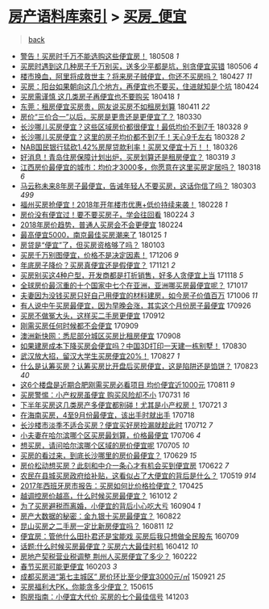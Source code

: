 [房产语料库索引](../../README.md)  > [买房_便宜](买房_便宜.md)
====
> [back](../README.md)

- [警告！买房时千万不能选购这些便宜房！](http://jkwz.applinzi.com/ittc/7100688965323719686.html#%E8%AD%A6%E5%91%8A%EF%BC%81%E4%B9%B0%E6%88%BF%E6%97%B6%E5%8D%83%E4%B8%87%E4%B8%8D%E8%83%BD%E9%80%89%E8%B4%AD%E8%BF%99%E4%BA%9B%E4%BE%BF%E5%AE%9C%E6%88%BF%EF%BC%81) 180508 *1* 
- [买房时遇到这几种房子千万别买，送多少平都是坑，别贪便宜买错](http://jkwz.applinzi.com/ittc/7099747899225408519.html#%E4%B9%B0%E6%88%BF%E6%97%B6%E9%81%87%E5%88%B0%E8%BF%99%E5%87%A0%E7%A7%8D%E6%88%BF%E5%AD%90%E5%8D%83%E4%B8%87%E5%88%AB%E4%B9%B0%EF%BC%8C%E9%80%81%E5%A4%9A%E5%B0%91%E5%B9%B3%E9%83%BD%E6%98%AF%E5%9D%91%EF%BC%8C%E5%88%AB%E8%B4%AA%E4%BE%BF%E5%AE%9C%E4%B9%B0%E9%94%99) 180506 *4* 
- [楼市换血，阿里将成救世主？将来房子贼便宜，你还不买房吗？](http://jkwz.applinzi.com/ittc/7096669624785699847.html#%E6%A5%BC%E5%B8%82%E6%8D%A2%E8%A1%80%EF%BC%8C%E9%98%BF%E9%87%8C%E5%B0%86%E6%88%90%E6%95%91%E4%B8%96%E4%B8%BB%EF%BC%9F%E5%B0%86%E6%9D%A5%E6%88%BF%E5%AD%90%E8%B4%BC%E4%BE%BF%E5%AE%9C%EF%BC%8C%E4%BD%A0%E8%BF%98%E4%B8%8D%E4%B9%B0%E6%88%BF%E5%90%97%EF%BC%9F) 180427 *11* 
- [买房：阳台如果朝向这几个地方，再便宜也不要买，住进就知是个坑](http://jkwz.applinzi.com/ittc/7095588387551708176.html#%E4%B9%B0%E6%88%BF%EF%BC%9A%E9%98%B3%E5%8F%B0%E5%A6%82%E6%9E%9C%E6%9C%9D%E5%90%91%E8%BF%99%E5%87%A0%E4%B8%AA%E5%9C%B0%E6%96%B9%EF%BC%8C%E5%86%8D%E4%BE%BF%E5%AE%9C%E4%B9%9F%E4%B8%8D%E8%A6%81%E4%B9%B0%EF%BC%8C%E4%BD%8F%E8%BF%9B%E5%B0%B1%E7%9F%A5%E6%98%AF%E4%B8%AA%E5%9D%91) 180424  
- [买房需谨慎 这几类房子再便宜也不要购买](http://jkwz.applinzi.com/ittc/7093333613619971083.html#%E4%B9%B0%E6%88%BF%E9%9C%80%E8%B0%A8%E6%85%8E+%E8%BF%99%E5%87%A0%E7%B1%BB%E6%88%BF%E5%AD%90%E5%86%8D%E4%BE%BF%E5%AE%9C%E4%B9%9F%E4%B8%8D%E8%A6%81%E8%B4%AD%E4%B9%B0) 180418 *1* 
- [东莞：租房便宜买房贵，网友说买房不如租房划算](http://jkwz.applinzi.com/ittc/7090685757385868305.html#%E4%B8%9C%E8%8E%9E%EF%BC%9A%E7%A7%9F%E6%88%BF%E4%BE%BF%E5%AE%9C%E4%B9%B0%E6%88%BF%E8%B4%B5%EF%BC%8C%E7%BD%91%E5%8F%8B%E8%AF%B4%E4%B9%B0%E6%88%BF%E4%B8%8D%E5%A6%82%E7%A7%9F%E6%88%BF%E5%88%92%E7%AE%97) 180411 *22* 
- [房价“三价合一”以后，买房是更贵还是更便宜了？](http://jkwz.applinzi.com/ittc/7086313774380483600.html#%E6%88%BF%E4%BB%B7%E2%80%9C%E4%B8%89%E4%BB%B7%E5%90%88%E4%B8%80%E2%80%9D%E4%BB%A5%E5%90%8E%EF%BC%8C%E4%B9%B0%E6%88%BF%E6%98%AF%E6%9B%B4%E8%B4%B5%E8%BF%98%E6%98%AF%E6%9B%B4%E4%BE%BF%E5%AE%9C%E4%BA%86%EF%BC%9F) 180330  
- [长沙哪儿买房便宜？这些区域房价都很便宜！最低均价不到7千](http://jkwz.applinzi.com/ittc/7085526975278220298.html#%E9%95%BF%E6%B2%99%E5%93%AA%E5%84%BF%E4%B9%B0%E6%88%BF%E4%BE%BF%E5%AE%9C%EF%BC%9F%E8%BF%99%E4%BA%9B%E5%8C%BA%E5%9F%9F%E6%88%BF%E4%BB%B7%E9%83%BD%E5%BE%88%E4%BE%BF%E5%AE%9C%EF%BC%81%E6%9C%80%E4%BD%8E%E5%9D%87%E4%BB%B7%E4%B8%8D%E5%88%B07%E5%8D%83) 180328 *9* 
- [长沙哪儿买房便宜？这里的房子均价都不到7千！天心9千左右](http://jkwz.applinzi.com/ittc/7085526975307580423.html#%E9%95%BF%E6%B2%99%E5%93%AA%E5%84%BF%E4%B9%B0%E6%88%BF%E4%BE%BF%E5%AE%9C%EF%BC%9F%E8%BF%99%E9%87%8C%E7%9A%84%E6%88%BF%E5%AD%90%E5%9D%87%E4%BB%B7%E9%83%BD%E4%B8%8D%E5%88%B07%E5%8D%83%EF%BC%81%E5%A4%A9%E5%BF%839%E5%8D%83%E5%B7%A6%E5%8F%B3) 180328 *2* 
- [NAB国民银行猛砍1.42%房屋贷款利率！买房又便宜十万！！](http://jkwz.applinzi.com/ittc/7084801691176403974.html#NAB%E5%9B%BD%E6%B0%91%E9%93%B6%E8%A1%8C%E7%8C%9B%E7%A0%8D1.42%25%E6%88%BF%E5%B1%8B%E8%B4%B7%E6%AC%BE%E5%88%A9%E7%8E%87%EF%BC%81%E4%B9%B0%E6%88%BF%E5%8F%88%E4%BE%BF%E5%AE%9C%E5%8D%81%E4%B8%87%EF%BC%81%EF%BC%81) 180326  
- [好消息！青岛住房保障计划出炉，买房划算还是租房便宜？](http://jkwz.applinzi.com/ittc/7082205747339592710.html#%E5%A5%BD%E6%B6%88%E6%81%AF%EF%BC%81%E9%9D%92%E5%B2%9B%E4%BD%8F%E6%88%BF%E4%BF%9D%E9%9A%9C%E8%AE%A1%E5%88%92%E5%87%BA%E7%82%89%EF%BC%8C%E4%B9%B0%E6%88%BF%E5%88%92%E7%AE%97%E8%BF%98%E6%98%AF%E7%A7%9F%E6%88%BF%E4%BE%BF%E5%AE%9C%EF%BC%9F) 180319 *3* 
- [江西房价最便宜的城市：均价才3000多，你愿意在这里买房定居吗？](http://jkwz.applinzi.com/ittc/7081799124762756112.html#%E6%B1%9F%E8%A5%BF%E6%88%BF%E4%BB%B7%E6%9C%80%E4%BE%BF%E5%AE%9C%E7%9A%84%E5%9F%8E%E5%B8%82%EF%BC%9A%E5%9D%87%E4%BB%B7%E6%89%8D3000%E5%A4%9A%EF%BC%8C%E4%BD%A0%E6%84%BF%E6%84%8F%E5%9C%A8%E8%BF%99%E9%87%8C%E4%B9%B0%E6%88%BF%E5%AE%9A%E5%B1%85%E5%90%97%EF%BC%9F) 180318 *6* 
- [马云称未来8年房子最便宜，告诫年轻人不要买房，这话你信了吗？](http://jkwz.applinzi.com/ittc/7076312868087923722.html#%E9%A9%AC%E4%BA%91%E7%A7%B0%E6%9C%AA%E6%9D%A58%E5%B9%B4%E6%88%BF%E5%AD%90%E6%9C%80%E4%BE%BF%E5%AE%9C%EF%BC%8C%E5%91%8A%E8%AF%AB%E5%B9%B4%E8%BD%BB%E4%BA%BA%E4%B8%8D%E8%A6%81%E4%B9%B0%E6%88%BF%EF%BC%8C%E8%BF%99%E8%AF%9D%E4%BD%A0%E4%BF%A1%E4%BA%86%E5%90%97%EF%BC%9F) 180303 *499* 
- [福州买房抢便宜！2018年开年楼市优惠+低价持续来袭！](http://jkwz.applinzi.com/ittc/7075179560016806918.html#%E7%A6%8F%E5%B7%9E%E4%B9%B0%E6%88%BF%E6%8A%A2%E4%BE%BF%E5%AE%9C%EF%BC%812018%E5%B9%B4%E5%BC%80%E5%B9%B4%E6%A5%BC%E5%B8%82%E4%BC%98%E6%83%A0%2B%E4%BD%8E%E4%BB%B7%E6%8C%81%E7%BB%AD%E6%9D%A5%E8%A2%AD%EF%BC%81) 180228 *1* 
- [房价没有便宜过！要不要买房子，学会往回看](http://jkwz.applinzi.com/ittc/7073774152379270155.html#%E6%88%BF%E4%BB%B7%E6%B2%A1%E6%9C%89%E4%BE%BF%E5%AE%9C%E8%BF%87%EF%BC%81%E8%A6%81%E4%B8%8D%E8%A6%81%E4%B9%B0%E6%88%BF%E5%AD%90%EF%BC%8C%E5%AD%A6%E4%BC%9A%E5%BE%80%E5%9B%9E%E7%9C%8B) 180224 *3* 
- [2018年房价趋势，普通人买房会不会更便宜](http://jkwz.applinzi.com/ittc/7073731609201476619.html#2018%E5%B9%B4%E6%88%BF%E4%BB%B7%E8%B6%8B%E5%8A%BF%EF%BC%8C%E6%99%AE%E9%80%9A%E4%BA%BA%E4%B9%B0%E6%88%BF%E4%BC%9A%E4%B8%8D%E4%BC%9A%E6%9B%B4%E4%BE%BF%E5%AE%9C) 180224  
- [最高便宜5000，南京最佳买房潮来了](http://jkwz.applinzi.com/ittc/7062553772687885322.html#%E6%9C%80%E9%AB%98%E4%BE%BF%E5%AE%9C5000%EF%BC%8C%E5%8D%97%E4%BA%AC%E6%9C%80%E4%BD%B3%E4%B9%B0%E6%88%BF%E6%BD%AE%E6%9D%A5%E4%BA%86) 180125 *1* 
- [房贷是“便宜”了，但买房资格够了吗？](http://jkwz.applinzi.com/ittc/7054283093609808903.html#%E6%88%BF%E8%B4%B7%E6%98%AF%E2%80%9C%E4%BE%BF%E5%AE%9C%E2%80%9D%E4%BA%86%EF%BC%8C%E4%BD%86%E4%B9%B0%E6%88%BF%E8%B5%84%E6%A0%BC%E5%A4%9F%E4%BA%86%E5%90%97%EF%BC%9F) 180103  
- [买房千万别图便宜，价格不是决定因素！](http://jkwz.applinzi.com/ittc/7043967727801205777.html#%E4%B9%B0%E6%88%BF%E5%8D%83%E4%B8%87%E5%88%AB%E5%9B%BE%E4%BE%BF%E5%AE%9C%EF%BC%8C%E4%BB%B7%E6%A0%BC%E4%B8%8D%E6%98%AF%E5%86%B3%E5%AE%9A%E5%9B%A0%E7%B4%A0%EF%BC%81) 171206 *9* 
- [年底房子降价？买房真便宜还是假便宜？](http://jkwz.applinzi.com/ittc/7038475944015168528.html#%E5%B9%B4%E5%BA%95%E6%88%BF%E5%AD%90%E9%99%8D%E4%BB%B7%EF%BC%9F%E4%B9%B0%E6%88%BF%E7%9C%9F%E4%BE%BF%E5%AE%9C%E8%BF%98%E6%98%AF%E5%81%87%E4%BE%BF%E5%AE%9C%EF%BC%9F) 171121 *2* 
- [买房别买这4种户型，开发商都是打折销售，好多人贪便宜上当](http://jkwz.applinzi.com/ittc/7037081878551594001.html#%E4%B9%B0%E6%88%BF%E5%88%AB%E4%B9%B0%E8%BF%994%E7%A7%8D%E6%88%B7%E5%9E%8B%EF%BC%8C%E5%BC%80%E5%8F%91%E5%95%86%E9%83%BD%E6%98%AF%E6%89%93%E6%8A%98%E9%94%80%E5%94%AE%EF%BC%8C%E5%A5%BD%E5%A4%9A%E4%BA%BA%E8%B4%AA%E4%BE%BF%E5%AE%9C%E4%B8%8A%E5%BD%93) 171118 *5* 
- [全球房价最沉重的十个国家中七个在亚洲，亚洲哪买房最便宜呢？](http://jkwz.applinzi.com/ittc/7025506757261132816.html#%E5%85%A8%E7%90%83%E6%88%BF%E4%BB%B7%E6%9C%80%E6%B2%89%E9%87%8D%E7%9A%84%E5%8D%81%E4%B8%AA%E5%9B%BD%E5%AE%B6%E4%B8%AD%E4%B8%83%E4%B8%AA%E5%9C%A8%E4%BA%9A%E6%B4%B2%EF%BC%8C%E4%BA%9A%E6%B4%B2%E5%93%AA%E4%B9%B0%E6%88%BF%E6%9C%80%E4%BE%BF%E5%AE%9C%E5%91%A2%EF%BC%9F) 171017  
- [夫妻因为没钱买房只好自己用便宜的材料建房，如今房子价值百万](http://jkwz.applinzi.com/ittc/7021226327468934160.html#%E5%A4%AB%E5%A6%BB%E5%9B%A0%E4%B8%BA%E6%B2%A1%E9%92%B1%E4%B9%B0%E6%88%BF%E5%8F%AA%E5%A5%BD%E8%87%AA%E5%B7%B1%E7%94%A8%E4%BE%BF%E5%AE%9C%E7%9A%84%E6%9D%90%E6%96%99%E5%BB%BA%E6%88%BF%EF%BC%8C%E5%A6%82%E4%BB%8A%E6%88%BF%E5%AD%90%E4%BB%B7%E5%80%BC%E7%99%BE%E4%B8%87) 171006 *11* 
- [有人说中午买房最便宜，因为早晚会涨，其实这个月份房子最便宜](http://jkwz.applinzi.com/ittc/7017568498950341648.html#%E6%9C%89%E4%BA%BA%E8%AF%B4%E4%B8%AD%E5%8D%88%E4%B9%B0%E6%88%BF%E6%9C%80%E4%BE%BF%E5%AE%9C%EF%BC%8C%E5%9B%A0%E4%B8%BA%E6%97%A9%E6%99%9A%E4%BC%9A%E6%B6%A8%EF%BC%8C%E5%85%B6%E5%AE%9E%E8%BF%99%E4%B8%AA%E6%9C%88%E4%BB%BD%E6%88%BF%E5%AD%90%E6%9C%80%E4%BE%BF%E5%AE%9C) 170926  
- [买房不做冤大头，这样买二手房更便宜](http://jkwz.applinzi.com/ittc/7012506799071298576.html#%E4%B9%B0%E6%88%BF%E4%B8%8D%E5%81%9A%E5%86%A4%E5%A4%A7%E5%A4%B4%EF%BC%8C%E8%BF%99%E6%A0%B7%E4%B9%B0%E4%BA%8C%E6%89%8B%E6%88%BF%E6%9B%B4%E4%BE%BF%E5%AE%9C) 170912  
- [刚需买房任何时候都不会便宜](http://jkwz.applinzi.com/ittc/7011092267727848209.html#%E5%88%9A%E9%9C%80%E4%B9%B0%E6%88%BF%E4%BB%BB%E4%BD%95%E6%97%B6%E5%80%99%E9%83%BD%E4%B8%8D%E4%BC%9A%E4%BE%BF%E5%AE%9C) 170909  
- [澳洲新快网：悉尼部分城区买房比租房便宜](http://jkwz.applinzi.com/ittc/7010936099608986385.html#%E6%BE%B3%E6%B4%B2%E6%96%B0%E5%BF%AB%E7%BD%91%EF%BC%9A%E6%82%89%E5%B0%BC%E9%83%A8%E5%88%86%E5%9F%8E%E5%8C%BA%E4%B9%B0%E6%88%BF%E6%AF%94%E7%A7%9F%E6%88%BF%E4%BE%BF%E5%AE%9C) 170908  
- [如果建房成本下降买房会便宜吗？中国3D打印一天建一栋别墅！](http://jkwz.applinzi.com/ittc/7007652748756255761.html#%E5%A6%82%E6%9E%9C%E5%BB%BA%E6%88%BF%E6%88%90%E6%9C%AC%E4%B8%8B%E9%99%8D%E4%B9%B0%E6%88%BF%E4%BC%9A%E4%BE%BF%E5%AE%9C%E5%90%97%EF%BC%9F%E4%B8%AD%E5%9B%BD3D%E6%89%93%E5%8D%B0%E4%B8%80%E5%A4%A9%E5%BB%BA%E4%B8%80%E6%A0%8B%E5%88%AB%E5%A2%85%EF%BC%81) 170830  
- [武汉放大招，留汉大学生买房便宜20%！](http://jkwz.applinzi.com/ittc/7006525577891415057.html#%E6%AD%A6%E6%B1%89%E6%94%BE%E5%A4%A7%E6%8B%9B%EF%BC%8C%E7%95%99%E6%B1%89%E5%A4%A7%E5%AD%A6%E7%94%9F%E4%B9%B0%E6%88%BF%E4%BE%BF%E5%AE%9C20%25%EF%BC%81) 170827 *1* 
- [什么是认筹买房？认筹买房比开盘后买房便宜，这是陷阱还是馅饼？](http://jkwz.applinzi.com/ittc/7004993552189490192.html#%E4%BB%80%E4%B9%88%E6%98%AF%E8%AE%A4%E7%AD%B9%E4%B9%B0%E6%88%BF%EF%BC%9F%E8%AE%A4%E7%AD%B9%E4%B9%B0%E6%88%BF%E6%AF%94%E5%BC%80%E7%9B%98%E5%90%8E%E4%B9%B0%E6%88%BF%E4%BE%BF%E5%AE%9C%EF%BC%8C%E8%BF%99%E6%98%AF%E9%99%B7%E9%98%B1%E8%BF%98%E6%98%AF%E9%A6%85%E9%A5%BC%EF%BC%9F) 170823 *40* 
- [这6个楼盘是近期合肥刚需买房必看项目 均价便宜近1000元](http://jkwz.applinzi.com/ittc/7000676075737449488.html#%E8%BF%996%E4%B8%AA%E6%A5%BC%E7%9B%98%E6%98%AF%E8%BF%91%E6%9C%9F%E5%90%88%E8%82%A5%E5%88%9A%E9%9C%80%E4%B9%B0%E6%88%BF%E5%BF%85%E7%9C%8B%E9%A1%B9%E7%9B%AE+%E5%9D%87%E4%BB%B7%E4%BE%BF%E5%AE%9C%E8%BF%911000%E5%85%83) 170811 *9* 
- [买房警惕：小产权房虽便宜 购买风险却不小](http://jkwz.applinzi.com/ittc/6996486152612480016.html#%E4%B9%B0%E6%88%BF%E8%AD%A6%E6%83%95%EF%BC%9A%E5%B0%8F%E4%BA%A7%E6%9D%83%E6%88%BF%E8%99%BD%E4%BE%BF%E5%AE%9C+%E8%B4%AD%E4%B9%B0%E9%A3%8E%E9%99%A9%E5%8D%B4%E4%B8%8D%E5%B0%8F) 170731 *16* 
- [下半年买房这几类房产多便宜都别碰！尤其是小产权房！](http://jkwz.applinzi.com/ittc/6992825725298934800.html#%E4%B8%8B%E5%8D%8A%E5%B9%B4%E4%B9%B0%E6%88%BF%E8%BF%99%E5%87%A0%E7%B1%BB%E6%88%BF%E4%BA%A7%E5%A4%9A%E4%BE%BF%E5%AE%9C%E9%83%BD%E5%88%AB%E7%A2%B0%EF%BC%81%E5%B0%A4%E5%85%B6%E6%98%AF%E5%B0%8F%E4%BA%A7%E6%9D%83%E6%88%BF%EF%BC%81) 170721 *3* 
- [在海南买房，4至9月份最便宜，该出手时就出手](http://jkwz.applinzi.com/ittc/6991592553185805329.html#%E5%9C%A8%E6%B5%B7%E5%8D%97%E4%B9%B0%E6%88%BF%EF%BC%8C4%E8%87%B39%E6%9C%88%E4%BB%BD%E6%9C%80%E4%BE%BF%E5%AE%9C%EF%BC%8C%E8%AF%A5%E5%87%BA%E6%89%8B%E6%97%B6%E5%B0%B1%E5%87%BA%E6%89%8B) 170718  
- [长沙楼市淡季不适合买房？便宜买好房捡漏就趁此时](http://jkwz.applinzi.com/ittc/6989379712559088657.html#%E9%95%BF%E6%B2%99%E6%A5%BC%E5%B8%82%E6%B7%A1%E5%AD%A3%E4%B8%8D%E9%80%82%E5%90%88%E4%B9%B0%E6%88%BF%EF%BC%9F%E4%BE%BF%E5%AE%9C%E4%B9%B0%E5%A5%BD%E6%88%BF%E6%8D%A1%E6%BC%8F%E5%B0%B1%E8%B6%81%E6%AD%A4%E6%97%B6) 170712 *7* 
- [小夫妻在哈尔滨哪个区买房最划算，价格最便宜](http://jkwz.applinzi.com/ittc/6987257081659655173.html#%E5%B0%8F%E5%A4%AB%E5%A6%BB%E5%9C%A8%E5%93%88%E5%B0%94%E6%BB%A8%E5%93%AA%E4%B8%AA%E5%8C%BA%E4%B9%B0%E6%88%BF%E6%9C%80%E5%88%92%E7%AE%97%EF%BC%8C%E4%BB%B7%E6%A0%BC%E6%9C%80%E4%BE%BF%E5%AE%9C) 170706 *4* 
- [想买房，请问哈尔滨哪个区域的房价便宜呢](http://jkwz.applinzi.com/ittc/6986850747957117957.html#%E6%83%B3%E4%B9%B0%E6%88%BF%EF%BC%8C%E8%AF%B7%E9%97%AE%E5%93%88%E5%B0%94%E6%BB%A8%E5%93%AA%E4%B8%AA%E5%8C%BA%E5%9F%9F%E7%9A%84%E6%88%BF%E4%BB%B7%E4%BE%BF%E5%AE%9C%E5%91%A2) 170705 *10* 
- [买房的看过来，到底长沙哪里的房价最便宜？](http://jkwz.applinzi.com/ittc/6984599479884710917.html#%E4%B9%B0%E6%88%BF%E7%9A%84%E7%9C%8B%E8%BF%87%E6%9D%A5%EF%BC%8C%E5%88%B0%E5%BA%95%E9%95%BF%E6%B2%99%E5%93%AA%E9%87%8C%E7%9A%84%E6%88%BF%E4%BB%B7%E6%9C%80%E4%BE%BF%E5%AE%9C%EF%BC%9F) 170629 *15* 
- [房价松动想买房？此刻和中介一条心才有机会买到便宜房](http://jkwz.applinzi.com/ittc/6981953667765634053.html#%E6%88%BF%E4%BB%B7%E6%9D%BE%E5%8A%A8%E6%83%B3%E4%B9%B0%E6%88%BF%EF%BC%9F%E6%AD%A4%E5%88%BB%E5%92%8C%E4%B8%AD%E4%BB%8B%E4%B8%80%E6%9D%A1%E5%BF%83%E6%89%8D%E6%9C%89%E6%9C%BA%E4%BC%9A%E4%B9%B0%E5%88%B0%E4%BE%BF%E5%AE%9C%E6%88%BF) 170622 *7* 
- [农民在县城买房政府给补贴，这看似占了大便宜的背后是什么？](http://jkwz.applinzi.com/ittc/6969440870716670980.html#%E5%86%9C%E6%B0%91%E5%9C%A8%E5%8E%BF%E5%9F%8E%E4%B9%B0%E6%88%BF%E6%94%BF%E5%BA%9C%E7%BB%99%E8%A1%A5%E8%B4%B4%EF%BC%8C%E8%BF%99%E7%9C%8B%E4%BC%BC%E5%8D%A0%E4%BA%86%E5%A4%A7%E4%BE%BF%E5%AE%9C%E7%9A%84%E8%83%8C%E5%90%8E%E6%98%AF%E4%BB%80%E4%B9%88%EF%BC%9F) 170519 *914* 
- [2017年西班牙房市报告：买房如何比价格捡便宜？](http://jkwz.applinzi.com/ittc/6960425177644008452.html#2017%E5%B9%B4%E8%A5%BF%E7%8F%AD%E7%89%99%E6%88%BF%E5%B8%82%E6%8A%A5%E5%91%8A%EF%BC%9A%E4%B9%B0%E6%88%BF%E5%A6%82%E4%BD%95%E6%AF%94%E4%BB%B7%E6%A0%BC%E6%8D%A1%E4%BE%BF%E5%AE%9C%EF%BC%9F) 170425  
- [越调控房价越高，什么时候买房最便宜？](http://jkwz.applinzi.com/ittc/6888012753335223300.html#%E8%B6%8A%E8%B0%83%E6%8E%A7%E6%88%BF%E4%BB%B7%E8%B6%8A%E9%AB%98%EF%BC%8C%E4%BB%80%E4%B9%88%E6%97%B6%E5%80%99%E4%B9%B0%E6%88%BF%E6%9C%80%E4%BE%BF%E5%AE%9C%EF%BC%9F) 161012 *2* 
- [为了买房避税而离婚，小便宜的背后小心吃大亏](http://jkwz.applinzi.com/ittc/6874112947164546053.html#%E4%B8%BA%E4%BA%86%E4%B9%B0%E6%88%BF%E9%81%BF%E7%A8%8E%E8%80%8C%E7%A6%BB%E5%A9%9A%EF%BC%8C%E5%B0%8F%E4%BE%BF%E5%AE%9C%E7%9A%84%E8%83%8C%E5%90%8E%E5%B0%8F%E5%BF%83%E5%90%83%E5%A4%A7%E4%BA%8F) 160904 *1* 
- [房产大数据的秘密：金九银十买房最便宜？](http://jkwz.applinzi.com/ittc/6866629569343390724.html#%E6%88%BF%E4%BA%A7%E5%A4%A7%E6%95%B0%E6%8D%AE%E7%9A%84%E7%A7%98%E5%AF%86%EF%BC%9A%E9%87%91%E4%B9%9D%E9%93%B6%E5%8D%81%E4%B9%B0%E6%88%BF%E6%9C%80%E4%BE%BF%E5%AE%9C%EF%BC%9F) 160822  
- [昆山买房之二手房一定比新房便宜吗？](http://jkwz.applinzi.com/ittc/6864777632536855557.html#%E6%98%86%E5%B1%B1%E4%B9%B0%E6%88%BF%E4%B9%8B%E4%BA%8C%E6%89%8B%E6%88%BF%E4%B8%80%E5%AE%9A%E6%AF%94%E6%96%B0%E6%88%BF%E4%BE%BF%E5%AE%9C%E5%90%97%EF%BC%9F) 160811 *12* 
- [便宜房：管他什么田扑君还是宝能戏 买房后我只想做全民股东](http://jkwz.applinzi.com/ittc/6852631072843760645.html#%E4%BE%BF%E5%AE%9C%E6%88%BF%EF%BC%9A%E7%AE%A1%E4%BB%96%E4%BB%80%E4%B9%88%E7%94%B0%E6%89%91%E5%90%9B%E8%BF%98%E6%98%AF%E5%AE%9D%E8%83%BD%E6%88%8F+%E4%B9%B0%E6%88%BF%E5%90%8E%E6%88%91%E5%8F%AA%E6%83%B3%E5%81%9A%E5%85%A8%E6%B0%91%E8%82%A1%E4%B8%9C) 160709  
- [话题:什么时候买房最便宜？买房六大最佳时机](http://jkwz.applinzi.com/ittc/6820153844314932229.html#%E8%AF%9D%E9%A2%98%3A%E4%BB%80%E4%B9%88%E6%97%B6%E5%80%99%E4%B9%B0%E6%88%BF%E6%9C%80%E4%BE%BF%E5%AE%9C%EF%BC%9F%E4%B9%B0%E6%88%BF%E5%85%AD%E5%A4%A7%E6%9C%80%E4%BD%B3%E6%97%B6%E6%9C%BA) 160412 *10* 
- [房地产契税营业税调整 荆州人买房便宜了多少？](http://jkwz.applinzi.com/ittc/6801734602641114116.html#%E6%88%BF%E5%9C%B0%E4%BA%A7%E5%A5%91%E7%A8%8E%E8%90%A5%E4%B8%9A%E7%A8%8E%E8%B0%83%E6%95%B4+%E8%8D%86%E5%B7%9E%E4%BA%BA%E4%B9%B0%E6%88%BF%E4%BE%BF%E5%AE%9C%E4%BA%86%E5%A4%9A%E5%B0%91%EF%BC%9F) 160222  
- [春节买房可能更便宜](http://jkwz.applinzi.com/ittc/6794605635148710917.html#%E6%98%A5%E8%8A%82%E4%B9%B0%E6%88%BF%E5%8F%AF%E8%83%BD%E6%9B%B4%E4%BE%BF%E5%AE%9C) 160203 *3* 
- [成都买房进“第七主城区” 房价环比至少便宜3000元/㎡](http://jkwz.applinzi.com/ittc/6744478744128537604.html#%E6%88%90%E9%83%BD%E4%B9%B0%E6%88%BF%E8%BF%9B%E2%80%9C%E7%AC%AC%E4%B8%83%E4%B8%BB%E5%9F%8E%E5%8C%BA%E2%80%9D+%E6%88%BF%E4%BB%B7%E7%8E%AF%E6%AF%94%E8%87%B3%E5%B0%91%E4%BE%BF%E5%AE%9C3000%E5%85%83%2F%E3%8E%A1) 150921 *25* 
- [买房福利大PK，你能贪多少便宜？](http://jkwz.applinzi.com/ittc/547650611423004893.html#%E4%B9%B0%E6%88%BF%E7%A6%8F%E5%88%A9%E5%A4%A7PK%EF%BC%8C%E4%BD%A0%E8%83%BD%E8%B4%AA%E5%A4%9A%E5%B0%91%E4%BE%BF%E5%AE%9C%EF%BC%9F) 150615  
- [购房指南：小便宜大代价 买房的七个最佳信号](http://jkwz.applinzi.com/ittc/547650611382991394.html#%E8%B4%AD%E6%88%BF%E6%8C%87%E5%8D%97%EF%BC%9A%E5%B0%8F%E4%BE%BF%E5%AE%9C%E5%A4%A7%E4%BB%A3%E4%BB%B7+%E4%B9%B0%E6%88%BF%E7%9A%84%E4%B8%83%E4%B8%AA%E6%9C%80%E4%BD%B3%E4%BF%A1%E5%8F%B7) 141203  
